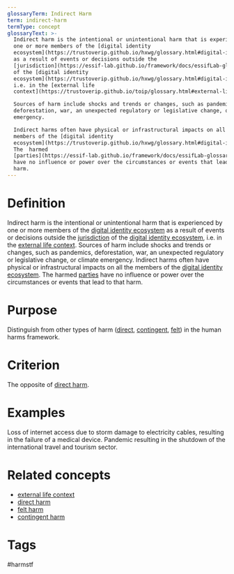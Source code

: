 ```yaml
---
glossaryTerm: Indirect Harm
term: indirect-harm
termType: concept
glossaryText: >-
  Indirect harm is the intentional or unintentional harm that is experienced by
  one or more members of the [digital identity
  ecosystem](https://trustoverip.github.io/hxwg/glossary.html#digital-identity-ecosystem)
  as a result of events or decisions outside the
  [jurisdiction](https://essif-lab.github.io/framework/docs/essifLab-glossary#jurisdiction)
  of the [digital identity
  ecosystem](https://trustoverip.github.io/hxwg/glossary.html#digital-identity-ecosystem),
  i.e. in the [external life
  context](https://trustoverip.github.io/toip/glossary.html#external-life-context). 

  Sources of harm include shocks and trends or changes, such as pandemics,
  deforestation, war, an unexpected regulatory or legislative change, or climate
  emergency. 

  Indirect harms often have physical or infrastructural impacts on all the
  members of the [digital identity
  ecosystem](https://trustoverip.github.io/hxwg/glossary.html#digital-identity-ecosystem). 
  The  harmed
  [parties](https://essif-lab.github.io/framework/docs/essifLab-glossary#party)
  have no influence or power over the circumstances or events that lead to that
  harm.
---
```

# Definition
Indirect harm is the intentional or unintentional harm that is experienced by one or more members of the [digital identity ecosystem](https://trustoverip.github.io/hxwg/glossary.html#digital-identity-ecosystem) as a result of events or decisions outside the [jurisdiction](https://essif-lab.github.io/framework/docs/essifLab-glossary#jurisdiction) of the [digital identity ecosystem](https://trustoverip.github.io/hxwg/glossary.html#digital-identity-ecosystem), i.e. in the [external life context](https://trustoverip.github.io/toip/glossary.html#external-life-context). 
Sources of harm include shocks and trends or changes, such as pandemics, deforestation, war, an unexpected regulatory or legislative change, or climate emergency. 
Indirect harms often have physical or infrastructural impacts on all the members of the [digital identity ecosystem](https://trustoverip.github.io/hxwg/glossary.html#digital-identity-ecosystem).  The  harmed [parties](https://essif-lab.github.io/framework/docs/essifLab-glossary#party) have no influence or power over the circumstances or events that lead to that harm.
# Purpose
Distinguish from other types of harm ([direct](https://trustoverip.github.io/hxwg/glossary.html#direct-harm), [contingent](https://trustoverip.github.io/hxwg/glossary.html#contingent-harm), [felt](https://trustoverip.github.io/hxwg/glossary.html#felt-harm)) in the human harms framework.  
# Criterion
The opposite of [direct harm](https://trustoverip.github.io/toip/glossary.html#direct-harm).
# Examples
Loss of internet access due to storm damage to electricity cables, resulting in the failure of a medical device.  Pandemic resulting in the shutdown of the international travel and tourism sector.
# Related concepts
* [external life context](https://trustoverip.github.io/toip/glossary.html#external-life-context)
* [direct harm](https://trustoverip.github.io/toip/glossary.html#direct-harm)
* [felt harm](https://trustoverip.github.io/toip/glossary.html#felt-harm)
* [contingent harm](https://trustoverip.github.io/toip/glossary.html#contingent-harm)
# Tags  
 #harmstf